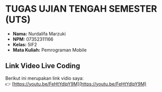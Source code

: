 # TUGAS UJIAN TENGAH SEMESTER (UTS)

- **Nama:** Nurdalifa Marzuki
- **NPM:** 07352311166
- **Kelas:** 5IF2
- **Mata Kuliah:** Pemrograman Mobile 

## Link Video Live Coding
Berikut ini merupakan link vidio saya:  
👉 [https://youtu.be/FeHtYdlpY9M](https://youtu.be/FeHtYdlpY9M)
